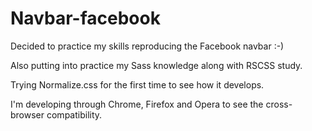 # Navbar-facebook

Decided to practice my skills reproducing the Facebook navbar :-)

Also putting into practice my Sass knowledge along with RSCSS study.

Trying Normalize.css for the first time to see how it develops.

I'm developing through Chrome, Firefox and Opera to see the cross-browser compatibility.
